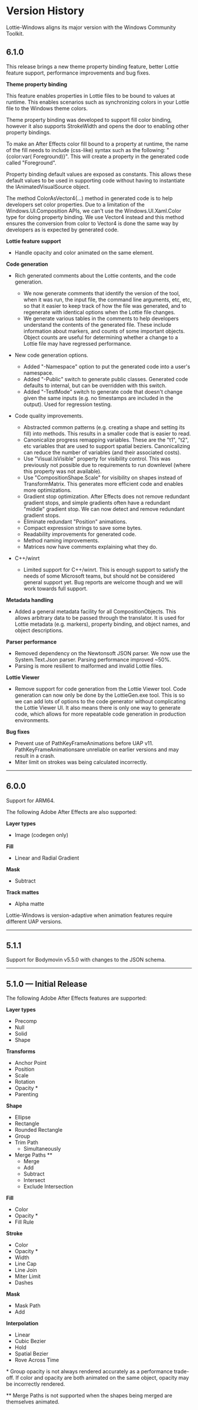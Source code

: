 # Version History

Lottie-Windows aligns its major version with the Windows Community Toolkit.

## 6.1.0
This release brings a new theme property binding feature, better Lottie feature support, performance improvements and bug fixes. 

**Theme property binding**

This feature enables properties in Lottie files to be bound to values at runtime. This enables scenarios such as synchronizing colors in your Lottie file to the Windows theme colors.

Theme property binding was developed to support fill color binding, however it also supports StrokeWidth and opens the door to enabling other property bindings.

To make an After Effects color fill bound to a property at runtime, the name of the fill needs to include (css-like) syntax such as the following: "{color:var( Foreground)}". This will create a property in the generated code called "Foreground". 

Property binding default values are exposed as constants. This allows these default values to be used in supporting code without having to instantiate the IAnimatedVisualSource object. 

The method ColorAsVector4(…) method in generated code is to help developers set color properties. Due to a limitation of the Windows.UI.Composition APIs, we can't use the Windows.UI.Xaml.Color type for doing property binding. We use Vector4 instead and this method ensures the conversion from color to Vector4 is done the same way by developers as is expected by generated code. 

**Lottie feature support**
* Handle opacity and color animated on the same element.

**Code generation**
* Rich generated comments about the Lottie contents, and the code generation. 
    * We now generate comments that identify the version of the tool, when it was run, the input file, the command line arguments, etc, etc, so that it easier to keep track of how the file was generated, and to regenerate with identical options when the Lottie file changes. 
    * We generate various tables in the comments to help developers understand the contents of the generated file. These include information about markers, and counts of some important objects. Object counts are useful for determining whether a change to a Lottie file may have regressed performance. 

* New code generation options.
    * Added "-Namespace" option to put the generated code into a user's namespace. 
    * Added "-Public" switch to generate public classes. Generated code defaults to internal, but can be overridden with this switch. 
    * Added "-TestMode" switch to generate code that doesn't change given the same inputs (e.g. no timestamps are included in the output). Used for regression testing. 

* Code quality improvements.
    * Abstracted common patterns (e.g. creating a shape and setting its fill) into methods. This results in a smaller code that is easier to read. 
    * Canonicalize progress remapping variables. These are the "t1", "t2", etc variables that are used to support spatial beziers. Canonicalizing can reduce the number of variables (and their associated costs). 
    * Use "Visual.IsVisible" property for visibility control. This was previously not possible due to requirements to run downlevel (where this property was not available). 
    * Use "CompositionShape.Scale" for visibility on shapes instead of TransformMatrix. This generates more efficient code and enables more optimizations. 
    * Gradient stop optimization. After Effects does not remove redundant gradient stops, and simple gradients often have a redundant "middle" gradient stop. We can now detect and remove redundant gradient stops. 
    * Eliminate redundant "Position" animations. 
    * Compact expression strings to save some bytes. 
    * Readability improvements for generated code. 
    * Method naming improvements. 
    * Matrices now have comments explaining what they do. 

* C++/winrt
    * Limited support for C++/winrt. This is enough support to satisfy the needs of some Microsoft teams, but should not be considered general support yet. Bug reports are welcome though and we will work towards full support. 

**Metadata handling**
* Added a general metadata facility for all CompositionObjects. This allows arbitrary data to be passed through the translator. It is used for Lottie metadata (e.g. markers), property binding, and object names, and object descriptions. 

**Parser performance**
* Removed dependency on the Newtonsoft JSON parser. We now use the System.Text.Json parser. Parsing performance improved ~50%.
* Parsing is more resilient to malformed and invalid Lottie files.

**Lottie Viewer**
* Remove support for code generation from the Lottie Viewer tool. Code generation can now only be done by the LottieGen.exe tool. This is so we can add lots of options to the code generator without complicating the Lottie Viewer UI. It also means there is only one way to generate code, which allows for more repeatable code generation in production environments.

**Bug fixes**
* Prevent use of PathKeyFrameAnimations before UAP v11. PathKeyFrameAnimationsare unreliable on earlier versions and may result in a crash.
* Miter limit on strokes was being calculated incorrectly.

---
## 6.0.0

Support for ARM64.

The following Adobe After Effects are also supported:

**Layer types**
* Image (codegen only)

**Fill**
* Linear and Radial Gradient

**Mask**
* Subtract

**Track mattes**
* Alpha matte

Lottie-Windows is version-adaptive when animation features require different UAP versions.

---
## 5.1.1

Support for Bodymovin v5.5.0 with changes to the JSON schema.

---
## 5.1.0 — Initial Release

The following Adobe After Effects features are supported:

**Layer types**
* Precomp
* Null
* Solid
* Shape

**Transforms**
* Anchor Point
* Position
* Scale
* Rotation
* Opacity *
* Parenting

**Shape**
* Ellipse
* Rectangle
* Rounded Rectangle
* Group
* Trim Path
    * Simultaneously
* Merge Paths **
    * Merge
    * Add
    * Subtract
    * Intersect
    * Exclude Intersection

**Fill**
* Color
* Opacity *
* Fill Rule

**Stroke**
* Color
* Opacity *
* Width
* Line Cap
* Line Join
* Miter Limit
* Dashes

**Mask**
* Mask Path
* Add

**Interpolation**
* Linear 
* Cubic Bezier
* Hold
* Spatial Bezier
* Rove Across Time


\* Group opacity is not always rendered accurately as a performance trade-off. If color and opacity are both animated on the same object, opacity may be incorrectly rendered.

\** Merge Paths is not supported when the shapes being merged are themselves animated.
